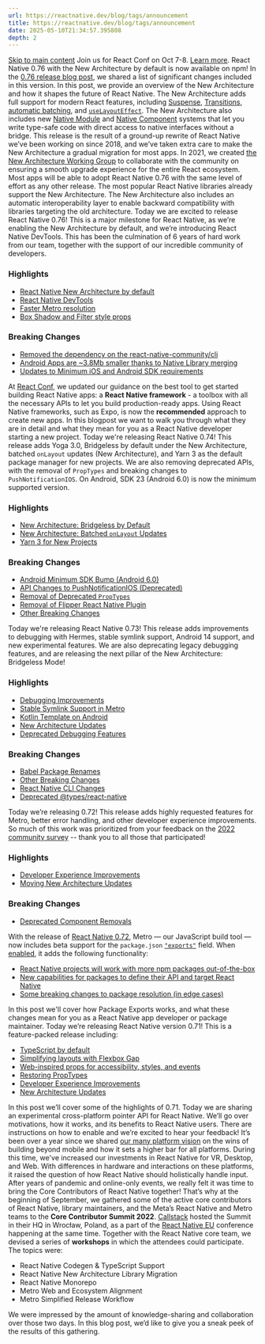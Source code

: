 ```yaml
---
url: https://reactnative.dev/blog/tags/announcement
title: https://reactnative.dev/blog/tags/announcement
date: 2025-05-10T21:34:57.395808
depth: 2
---
```


[Skip to main content](https://reactnative.dev/blog/tags/announcement#__docusaurus_skipToContent_fallback)
Join us for React Conf on Oct 7-8. [Learn more](https://conf.react.dev).
React Native 0.76 with the New Architecture by default is now available on npm!
In the [0.76 release blog post](https://reactnative.dev/blog/2024/10/23/release-0.76-new-architecture), we shared a list of significant changes included in this version. In this post, we provide an overview of the New Architecture and how it shapes the future of React Native.
The New Architecture adds full support for modern React features, including [Suspense](https://react.dev/blog/2022/03/29/react-v18#new-suspense-features), [Transitions](https://react.dev/blog/2022/03/29/react-v18#new-feature-transitions), [automatic batching](https://react.dev/blog/2022/03/29/react-v18#new-feature-automatic-batching), and [`useLayoutEffect`](https://react.dev/reference/react/useLayoutEffect). The New Architecture also includes new [Native Module](https://reactnative.dev/docs/next/turbo-native-modules-introduction) and [Native Component](https://reactnative.dev/docs/next/fabric-native-components-introduction) systems that let you write type-safe code with direct access to native interfaces without a bridge.
This release is the result of a ground-up rewrite of React Native we’ve been working on since 2018, and we’ve taken extra care to make the New Architecture a gradual migration for most apps. In 2021, we created [the New Architecture Working Group](https://github.com/reactwg/react-native-new-architecture/) to collaborate with the community on ensuring a smooth upgrade experience for the entire React ecosystem.
Most apps will be able to adopt React Native 0.76 with the same level of effort as any other release. The most popular React Native libraries already support the New Architecture. The New Architecture also includes an automatic interoperability layer to enable backward compatibility with libraries targeting the old architecture.
Today we are excited to release React Native 0.76!
This is a major milestone for React Native, as we’re enabling the New Architecture by default, and we’re introducing React Native DevTools. This has been the culmination of 6 years of hard work from our team, together with the support of our incredible community of developers.
### Highlights[​](https://reactnative.dev/blog/tags/announcement#highlights "Direct link to Highlights")
  * [React Native New Architecture by default](https://reactnative.dev/blog/2024/10/23/release-0.76-new-architecture#react-native-new-architecture-by-default)
  * [React Native DevTools](https://reactnative.dev/blog/2024/10/23/release-0.76-new-architecture#react-native-devtools)
  * [Faster Metro resolution](https://reactnative.dev/blog/tags/announcement#faster-metro-resolution)
  * [Box Shadow and Filter style props](https://reactnative.dev/blog/2024/10/23/release-0.76-new-architecture#box-shadow-and-filter-style-props)


### Breaking Changes[​](https://reactnative.dev/blog/tags/announcement#breaking-changes "Direct link to Breaking Changes")
  * [Removed the dependency on the react-native-community/cli](https://reactnative.dev/blog/2024/10/23/release-0.76-new-architecture#removed-the-dependency-on-the-react-native-communitycli)
  * [Android Apps are ~3.8Mb smaller thanks to Native Library merging](https://reactnative.dev/blog/2024/10/23/release-0.76-new-architecture#android-apps-are-38mb-smaller-thanks-to-native-library-merging)
  * [Updates to Minimum iOS and Android SDK requirements](https://reactnative.dev/blog/2024/10/23/release-0.76-new-architecture#updates-to-minimum-ios-and-android-sdk-requirements)


At [React Conf](https://www.youtube.com/live/0ckOUBiuxVY?si=pU4qP4eB5iWfY0IG&t=2320), we updated our guidance on the best tool to get started building React Native apps: a **React Native framework** - a toolbox with all the necessary APIs to let you build production-ready apps.
Using React Native frameworks, such as Expo, is now the **recommended** approach to create new apps.
In this blogpost we want to walk you through what they are in detail and what they mean for you as a React Native developer starting a new project.
Today we're releasing React Native 0.74! This release adds Yoga 3.0, Bridgeless by default under the New Architecture, batched `onLayout` updates (New Architecture), and Yarn 3 as the default package manager for new projects.
We are also removing deprecated APIs, with the removal of `PropTypes` and breaking changes to `PushNotificationIOS`. On Android, SDK 23 (Android 6.0) is now the minimum supported version.
### Highlights[​](https://reactnative.dev/blog/tags/announcement#highlights "Direct link to Highlights")
  * [New Architecture: Bridgeless by Default](https://reactnative.dev/blog/2024/04/22/release-0.74#new-architecture-bridgeless-by-default)
  * [New Architecture: Batched `onLayout` Updates](https://reactnative.dev/blog/2024/04/22/release-0.74#new-architecture-batched-onlayout-updates)
  * [Yarn 3 for New Projects](https://reactnative.dev/blog/2024/04/22/release-0.74#yarn-3-for-new-projects)


### Breaking Changes[​](https://reactnative.dev/blog/tags/announcement#breaking-changes "Direct link to Breaking Changes")
  * [Android Minimum SDK Bump (Android 6.0)](https://reactnative.dev/blog/2024/04/22/release-0.74#android-minimum-sdk-bump-android-60)
  * [API Changes to PushNotificationIOS (Deprecated)](https://reactnative.dev/blog/2024/04/22/release-0.74#api-changes-to-pushnotificationios-deprecated)
  * [Removal of Deprecated `PropTypes`](https://reactnative.dev/blog/2024/04/22/release-0.74#removal-of-deprecated-proptypes)
  * [Removal of Flipper React Native Plugin](https://reactnative.dev/blog/2024/04/22/release-0.74#removal-of-flipper-react-native-plugin)
  * [Other Breaking Changes](https://reactnative.dev/blog/2024/04/22/release-0.74#other-breaking-changes)


Today we're releasing React Native 0.73! This release adds improvements to debugging with Hermes, stable symlink support, Android 14 support, and new experimental features. We are also deprecating legacy debugging features, and are releasing the next pillar of the New Architecture: Bridgeless Mode!
### Highlights[​](https://reactnative.dev/blog/tags/announcement#highlights "Direct link to Highlights")
  * [Debugging Improvements](https://reactnative.dev/blog/2023/12/06/0.73-debugging-improvements-stable-symlinks#debugging-improvements)
  * [Stable Symlink Support in Metro](https://reactnative.dev/blog/2023/12/06/0.73-debugging-improvements-stable-symlinks#stable-symlink-support-in-metro)
  * [Kotlin Template on Android](https://reactnative.dev/blog/2023/12/06/0.73-debugging-improvements-stable-symlinks#kotlin-template-on-android)
  * [New Architecture Updates](https://reactnative.dev/blog/2023/12/06/0.73-debugging-improvements-stable-symlinks#new-architecture-updates)
  * [Deprecated Debugging Features](https://reactnative.dev/blog/2023/12/06/0.73-debugging-improvements-stable-symlinks#deprecated-debugging-features)


### Breaking Changes[​](https://reactnative.dev/blog/tags/announcement#breaking-changes "Direct link to Breaking Changes")
  * [Babel Package Renames](https://reactnative.dev/blog/2023/12/06/0.73-debugging-improvements-stable-symlinks#babel-package-renames)
  * [Other Breaking Changes](https://reactnative.dev/blog/2023/12/06/0.73-debugging-improvements-stable-symlinks#other-breaking-changes)
  * [React Native CLI Changes](https://reactnative.dev/blog/2023/12/06/0.73-debugging-improvements-stable-symlinks#react-native-cli-changes)
  * [Deprecated @types/react-native](https://reactnative.dev/blog/2023/12/06/0.73-debugging-improvements-stable-symlinks#deprecated-typesreact-native)


Today we’re releasing 0.72!
This release adds highly requested features for Metro, better error handling, and other developer experience improvements. So much of this work was prioritized from your feedback on the [2022 community survey](https://github.com/react-native-community/discussions-and-proposals/discussions/528) -- thank you to all those that participated!
### Highlights[​](https://reactnative.dev/blog/tags/announcement#highlights "Direct link to Highlights")
  * [Developer Experience Improvements](https://reactnative.dev/blog/2023/06/21/0.72-metro-package-exports-symlinks#developer-experience-improvements)
  * [Moving New Architecture Updates](https://reactnative.dev/blog/2023/06/21/0.72-metro-package-exports-symlinks#moving-new-architecture-updates)


### Breaking Changes[​](https://reactnative.dev/blog/tags/announcement#breaking-changes "Direct link to Breaking Changes")
  * [Deprecated Component Removals](https://reactnative.dev/blog/2023/06/21/0.72-metro-package-exports-symlinks#deprecated-component-removals)


With the release of [React Native 0.72](https://reactnative.dev/blog/2023/06/21/0.72-metro-package-exports-symlinks), Metro — our JavaScript build tool — now includes beta support for the `package.json` [`"exports"`](https://nodejs.org/docs/latest-v18.x/api/packages.html#exports) field. When [enabled](https://reactnative.dev/blog/2023/06/21/package-exports-support#enabling-package-exports-beta), it adds the following functionality:
  * [React Native projects will work with more npm packages out-of-the-box](https://reactnative.dev/blog/2023/06/21/package-exports-support#for-app-developers)
  * [New capabilities for packages to define their API and target React Native](https://reactnative.dev/blog/2023/06/21/package-exports-support#for-package-maintainers-preview)
  * [Some breaking changes to package resolution (in edge cases)](https://reactnative.dev/blog/2023/06/21/package-exports-support#breaking-changes)


In this post we'll cover how Package Exports works, and what these changes mean for you as a React Native app developer or package maintainer.
Today we’re releasing React Native version 0.71! This is a feature-packed release including:
  * [TypeScript by default](https://reactnative.dev/blog/2023/01/12/version-071#typescript-by-default)
  * [Simplifying layouts with Flexbox Gap](https://reactnative.dev/blog/2023/01/12/version-071#simplifying-layouts-with-flexbox-gap)
  * [Web-inspired props for accessibility, styles, and events](https://reactnative.dev/blog/2023/01/12/version-071#web-inspired-props-for-accessibility-styles-and-events)
  * [Restoring PropTypes](https://reactnative.dev/blog/2023/01/12/version-071#restoring-proptypes)
  * [Developer Experience Improvements](https://reactnative.dev/blog/2023/01/12/version-071#developer-experience-improvements)
  * [New Architecture Updates](https://reactnative.dev/blog/2023/01/12/version-071#new-architecture)


In this post we’ll cover some of the highlights of 0.71.
Today we are sharing an experimental cross-platform pointer API for React Native. We’ll go over motivations, how it works, and its benefits to React Native users. There are instructions on how to enable and we’re excited to hear your feedback!
It’s been over a year since we shared [our many platform vision](https://reactnative.dev/blog/2021/08/26/many-platform-vision) on the wins of building beyond mobile and how it sets a higher bar for all platforms. During this time, we've increased our investments in React Native for VR, Desktop, and Web. With differences in hardware and interactions on these platforms, it raised the question of how React Native should holistically handle input.
After years of pandemic and online-only events, we really felt it was time to bring the Core Contributors of React Native together!
That’s why at the beginning of September, we gathered some of the active core contributors of React Native, library maintainers, and the Meta’s React Native and Metro teams to the **Core Contributor Summit 2022**. [Callstack](https://www.callstack.com/) hosted the Summit in their HQ in Wrocław, Poland, as a part of the [React Native EU](https://www.react-native.eu/) conference happening at the same time.
Together with the React Native core team, we devised a series of **workshops** in which the attendees could participate. The topics were:
  * ​​React Native Codegen & TypeScript Support
  * ​​React Native New Architecture Library Migration
  * ​​React Native Monorepo
  * Metro Web and Ecosystem Alignment
  * Metro Simplified Release Workflow


We were impressed by the amount of knowledge-sharing and collaboration over those two days. In this blog post, we’d like to give you a sneak peek of the results of this gathering.


